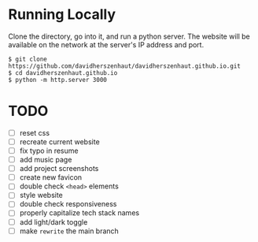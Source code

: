 # Running Locally

Clone the directory, go into it, and run a python server. The website will be available on the network at the server's IP address and port.

```shell
$ git clone https://github.com/davidherszenhaut/davidherszenhaut.github.io.git
$ cd davidherszenhaut.github.io
$ python -m http.server 3000
```

# TODO

- [ ] reset css
- [ ] recreate current website
- [ ] fix typo in resume
- [ ] add music page
- [ ] add project screenshots
- [ ] create new favicon
- [ ] double check `<head>` elements
- [ ] style website
- [ ] double check responsiveness
- [ ] properly capitalize tech stack names
- [ ] add light/dark toggle
- [ ] make `rewrite` the main branch
